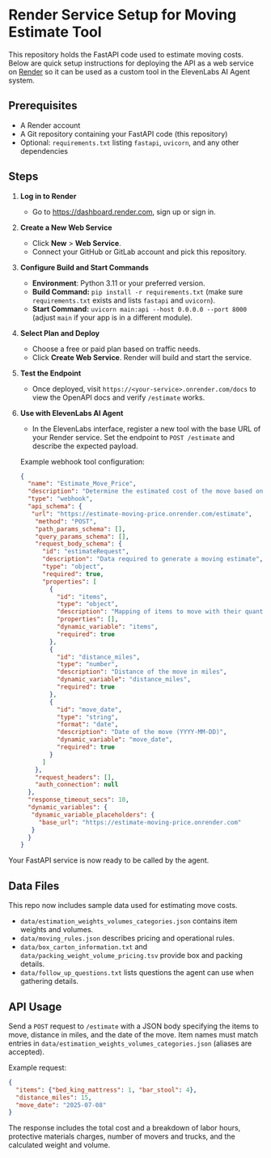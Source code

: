 # Render Service Setup for Moving Estimate Tool

This repository holds the FastAPI code used to estimate moving costs. Below are quick setup instructions for deploying the API as a web service on [Render](https://render.com) so it can be used as a custom tool in the ElevenLabs AI Agent system.

## Prerequisites

- A Render account
- A Git repository containing your FastAPI code (this repository)
- Optional: `requirements.txt` listing `fastapi`, `uvicorn`, and any other dependencies

## Steps

1. **Log in to Render**
   - Go to <https://dashboard.render.com>, sign up or sign in.
2. **Create a New Web Service**
   - Click **New** > **Web Service**.
   - Connect your GitHub or GitLab account and pick this repository.
3. **Configure Build and Start Commands**
   - **Environment**: Python 3.11 or your preferred version.
   - **Build Command:** `pip install -r requirements.txt` (make sure `requirements.txt` exists and lists `fastapi` and `uvicorn`).
   - **Start Command:** `uvicorn main:api --host 0.0.0.0 --port 8000` (adjust `main` if your app is in a different module).
4. **Select Plan and Deploy**
   - Choose a free or paid plan based on traffic needs.
   - Click **Create Web Service**. Render will build and start the service.
5. **Test the Endpoint**
   - Once deployed, visit `https://<your-service>.onrender.com/docs` to view the OpenAPI docs and verify `/estimate` works.
6. **Use with ElevenLabs AI Agent**
   - In the ElevenLabs interface, register a new tool with the base URL of your Render service. Set the endpoint to `POST /estimate` and describe the expected payload.

   Example webhook tool configuration:

   ```json
   {
     "name": "Estimate_Move_Price",
     "description": "Determine the estimated cost of the move based on the caller's inventory, distance and move date.",
     "type": "webhook",
     "api_schema": {
      "url": "https://estimate-moving-price.onrender.com/estimate",
       "method": "POST",
       "path_params_schema": [],
       "query_params_schema": [],
       "request_body_schema": {
         "id": "estimateRequest",
         "description": "Data required to generate a moving estimate",
         "type": "object",
         "required": true,
         "properties": [
           {
             "id": "items",
             "type": "object",
             "description": "Mapping of items to move with their quantities",
             "properties": [],
             "dynamic_variable": "items",
             "required": true
           },
           {
             "id": "distance_miles",
             "type": "number",
             "description": "Distance of the move in miles",
             "dynamic_variable": "distance_miles",
             "required": true
           },
           {
             "id": "move_date",
             "type": "string",
             "format": "date",
             "description": "Date of the move (YYYY-MM-DD)",
             "dynamic_variable": "move_date",
             "required": true
           }
         ]
       },
       "request_headers": [],
       "auth_connection": null
     },
     "response_timeout_secs": 10,
     "dynamic_variables": {
      "dynamic_variable_placeholders": {
        "base_url": "https://estimate-moving-price.onrender.com"
      }
     }
   }
   ```

Your FastAPI service is now ready to be called by the agent.

## Data Files

This repo now includes sample data used for estimating move costs.
- `data/estimation_weights_volumes_categories.json` contains item weights and volumes.
- `data/moving_rules.json` describes pricing and operational rules.
- `data/box_carton_information.txt` and `data/packing_weight_volume_pricing.tsv` provide box and packing details.
- `data/follow_up_questions.txt` lists questions the agent can use when gathering details.


## API Usage

Send a `POST` request to `/estimate` with a JSON body specifying the items to move, distance in miles, and the date of the move. Item names must match entries in `data/estimation_weights_volumes_categories.json` (aliases are accepted).

Example request:

```json
{
  "items": {"bed_king_mattress": 1, "bar_stool": 4},
  "distance_miles": 15,
  "move_date": "2025-07-08"
}
```

The response includes the total cost and a breakdown of labor hours, protective materials charges, number of movers and trucks, and the calculated weight and volume.
